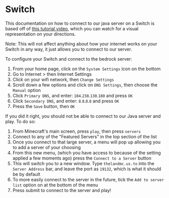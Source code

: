 # Switch

This documentation on how to connect to our java server on a Switch is based off of [this tutorial video](https://youtu.be/zalT_oR1nPM), which you can watch for a visual representation on your directions.

Note: This will not affect anything about how your internet works on your Switch in any way, it just allows you to connect to our server.

To configure your Switch and connect to the bedrock server:

1. From your home page, click on the `System Settings` icon on the bottom
2. Go to Internet > then Internet Settings
3. Click on your wifi network, then `Change Settings`
4. Scroll down a few options and click on `DNS Settings`, then choose the `Manual` option
5. Click `Primary DNS`, and enter: `104`.`238`.`130`.`180` and press `OK`
6. Click `Secondary DNS`, and enter: `8`.`8`.`8`.`8` and press `OK`
7. Press the `Save` button, then `OK`

If you did it right, you should not be able to connect to our Java server and play.
To do so:

1. From Minecraft's main screen, press `play`, then press `servers`
2. Connect to any of the "Featured Servers" in the top section of the list
3. Once you connect to that large server, a menu will pop up allowing you to add a server of your choosing
4. From this new menu, (which you have access to because of the setting applied a few moments ago) press the `Connect to a Server` button
5. This will switch you to a new window. Type `thelandmc.us.to` into the `Server Address` bar, and leave the port as `19132`, which is what it should be by default
6. To more easily connect to the server in the future, tick the `Add to server list` option on at the bottom of the menu
7. Press submit to connect to the server and play!
